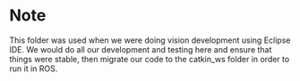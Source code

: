 # Note

This folder was used when we were doing vision development using Eclipse IDE. We would do all our development and testing here and ensure that things were stable, then migrate our code to the catkin_ws folder in order to run it in ROS.

